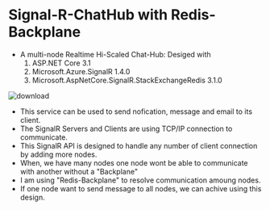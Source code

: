 # Signal-R-ChatHub with Redis-Backplane

- A multi-node Realtime Hi-Scaled Chat-Hub: Desiged with
  1. ASP.NET Core 3.1
  1. Microsoft.Azure.SignalR 1.4.0
  2. Microsoft.AspNetCore.SignalR.StackExchangeRedis 3.1.0


![download](https://user-images.githubusercontent.com/35859780/171971897-743f9fc8-62ba-4727-a760-b096e3dab5bf.png)


- This service can be used to send nofication, message and email to its client.  
- The SignalR Servers and Clients are using TCP/IP connection to communicate.
- This SignalR API is designed to handle any number of client connection by adding more nodes.
- When, we have many nodes one node wont be able to communicate with another without a "Backplane"
- I am using "Redis-Backplane" to resolve communication amoung nodes.
- If one node want to send message to all nodes, we can achive using this design.
